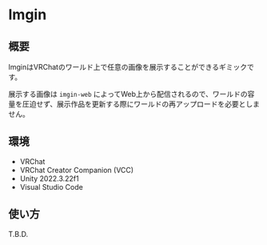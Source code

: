 # Imgin

## 概要

ImginはVRChatのワールド上で任意の画像を展示することができるギミックです。

展示する画像は `imgin-web` によってWeb上から配信されるので、ワールドの容量を圧迫せず、展示作品を更新する際にワールドの再アップロードを必要としません。

## 環境

* VRChat
* VRChat Creator Companion (VCC)
* Unity 2022.3.22f1
* Visual Studio Code

## 使い方

T.B.D.